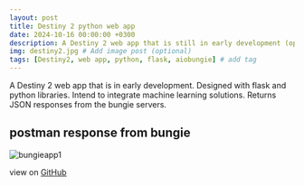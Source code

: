 ```yaml
---
layout: post
title: Destiny 2 python web app
date: 2024-10-16 00:00:00 +0300
description: A Destiny 2 web app that is still in early development (optional)
img: destiny2.jpg # Add image post (optional)
tags: [Destiny2, web app, python, flask, aiobungie] # add tag
---
```


A Destiny 2 web app that is in early development. Designed with flask and python libraries. Intend to integrate machine learning solutions.
Returns JSON responses from the bungie servers.

## postman response from bungie
![bungieapp1]({{site.baseurl}}/assets/img/bungieapp1.png)

view on [GitHub](https://github.com/Brutusa/D2Optimizer)
